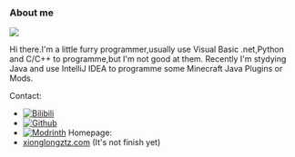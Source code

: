 ### About me
![](https://github-readme-stats.vercel.app/api?username=xionglongztz&show_icons=true&layout=compact&theme=tokyonight)

Hi there.I'm a little furry programmer,usually use Visual Basic .net,Python and C/C++ to programme,but I'm not good at them.
Recently I'm stydying Java and use IntelliJ IDEA to programme some Minecraft Java Plugins or Mods.

<!--
![Top Langs](https://github-readme-stats.vercel.app/api/top-langs/?username=xionglongztz&show_icons=true&layout=compact&theme=tokyonight)
-->
Contact:
- [![Bilibili](https://img.shields.io/endpoint?logo=bilibili&style=social&url=https%3A%2F%2Fapi.zeroroku.com%2Fbilibili%2Fauthor%2Fshield%3Fmid%3D21363815)](https://space.bilibili.com/21363815)
- [![Github](https://img.shields.io/github/followers/xionglongztz?label=xionglongztz&style=social)](https://github.com/xionglongztz)
- [![Modrinth](https://img.shields.io/)](https://modrinth.com/user/xionglongztz)
Homepage:
- [xionglongztz.com](https://xionglongztz.com/)
(It's not finish yet)

<!--
**xionglongztz/xionglongztz** is a ✨ _special_ ✨ repository because its `README.md` (this file) appears on your GitHub profile.
Here are some ideas to get you started:
- 🔭 I’m currently working on ...
- 🌱 I’m currently learning ...
- 👯 I’m looking to collaborate on ...
- 🤔 I’m looking for help with ...
- 💬 Ask me about ...
- 📫 How to reach me: ...
- 😄 Pronouns: ...
- ⚡ Fun fact: ...
-->
